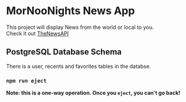 # MorNooNights News App

This project will display News from the world or local to you.\
Check it out [TheNewsAPI](https://www.thenewsapi.com)

## PostgreSQL Database Schema

There is a user, recents and favorites tables in the databse.

### `npm run eject`

**Note: this is a one-way operation. Once you `eject`, you can't go back!**
